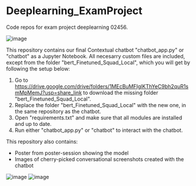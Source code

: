 # Deeplearning_ExamProject
Code repos for exam project deeplearning 02456.

![image](https://user-images.githubusercontent.com/52610662/210592639-471caf9b-54a1-4722-90ab-ca4cf5b14a89.png)

This repository contains our final Contextual chatbot "chatbot_app.py" or "chatbot" as a Jupyter Notebook. All necesarry custom files are included, except from the folder "bert_Finetuned_Squad_Local", which you will get by following the setup below:

1. Go to https://drive.google.com/drive/folders/1MEcBuMFIglKThYeC9bh2quR1smMpMemJ?usp=share_link to download the missing folder "bert_Finetuned_Squad_Local".
2. Replace the folder "bert_Finetuned_Squad_Local" with the new one, in the same repository as the chatbot.
3. Open "requirements.txt" and make sure that all modules are installed and up to date.
4. Run either "chatbot_app.py" or "chatbot" to interact with the chatbot.

This repository also contains: 
- Poster from poster-session showing the model
- Images of cherry-picked conversational screenshots created with the chatbot

![image](https://user-images.githubusercontent.com/52610662/210592247-c1a65f0b-4bdc-4a71-a9e4-71382594c00f.png)
![image](https://user-images.githubusercontent.com/52610662/210592911-77f1c343-c824-458c-aee4-73f4d2c865e6.png)
